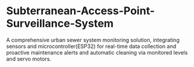 # Subterranean-Access-Point-Surveillance-System
A comprehensive urban sewer system monitoring solution, integrating sensors and microcontroller(ESP32) for real-time data collection and proactive maintenance alerts and automatic cleaning via monitored levels and servo motors. 
